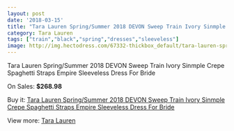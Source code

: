```yaml
---
layout: post
date: '2018-03-15'
title: "Tara Lauren Spring/Summer 2018 DEVON Sweep Train Ivory Sinmple Crepe Spaghetti Straps Empire Sleeveless Dress For Bride"
category: Tara Lauren
tags: ["train","black","spring","dresses","sleeveless"]
image: http://img.hectodress.com/67332-thickbox_default/tara-lauren-spring-summer-2018-devon-sweep-train-ivory-sinmple-crepe-spaghetti-straps-empire-sleeveless-dress-for-bride.jpg
---
```

Tara Lauren Spring/Summer 2018 DEVON Sweep Train Ivory Sinmple Crepe Spaghetti Straps Empire Sleeveless Dress For Bride

On Sales: **$268.98**
<a href="https://www.hectodress.com/tara-lauren/21425-tara-lauren-spring-summer-2018-devon-sweep-train-ivory-sinmple-crepe-spaghetti-straps-empire-sleeveless-dress-for-bride.html"><amp-img layout="responsive" width="600" height="600" src="//img.hectodress.com/67332-thickbox_default/tara-lauren-spring-summer-2018-devon-sweep-train-ivory-sinmple-crepe-spaghetti-straps-empire-sleeveless-dress-for-bride.jpg" alt="Tara Lauren Spring/Summer 2018 DEVON Sweep Train Ivory Sinmple Crepe Spaghetti Straps Empire Sleeveless Dress For Bride 0" /></a>
<a href="https://www.hectodress.com/tara-lauren/21425-tara-lauren-spring-summer-2018-devon-sweep-train-ivory-sinmple-crepe-spaghetti-straps-empire-sleeveless-dress-for-bride.html"><amp-img layout="responsive" width="600" height="600" src="//img.hectodress.com/67335-thickbox_default/tara-lauren-spring-summer-2018-devon-sweep-train-ivory-sinmple-crepe-spaghetti-straps-empire-sleeveless-dress-for-bride.jpg" alt="Tara Lauren Spring/Summer 2018 DEVON Sweep Train Ivory Sinmple Crepe Spaghetti Straps Empire Sleeveless Dress For Bride 1" /></a>
<a href="https://www.hectodress.com/tara-lauren/21425-tara-lauren-spring-summer-2018-devon-sweep-train-ivory-sinmple-crepe-spaghetti-straps-empire-sleeveless-dress-for-bride.html"><amp-img layout="responsive" width="600" height="600" src="//img.hectodress.com/67334-thickbox_default/tara-lauren-spring-summer-2018-devon-sweep-train-ivory-sinmple-crepe-spaghetti-straps-empire-sleeveless-dress-for-bride.jpg" alt="Tara Lauren Spring/Summer 2018 DEVON Sweep Train Ivory Sinmple Crepe Spaghetti Straps Empire Sleeveless Dress For Bride 2" /></a>
<a href="https://www.hectodress.com/tara-lauren/21425-tara-lauren-spring-summer-2018-devon-sweep-train-ivory-sinmple-crepe-spaghetti-straps-empire-sleeveless-dress-for-bride.html"><amp-img layout="responsive" width="600" height="600" src="//img.hectodress.com/67333-thickbox_default/tara-lauren-spring-summer-2018-devon-sweep-train-ivory-sinmple-crepe-spaghetti-straps-empire-sleeveless-dress-for-bride.jpg" alt="Tara Lauren Spring/Summer 2018 DEVON Sweep Train Ivory Sinmple Crepe Spaghetti Straps Empire Sleeveless Dress For Bride 3" /></a>

Buy it: [Tara Lauren Spring/Summer 2018 DEVON Sweep Train Ivory Sinmple Crepe Spaghetti Straps Empire Sleeveless Dress For Bride](https://www.hectodress.com/tara-lauren/21425-tara-lauren-spring-summer-2018-devon-sweep-train-ivory-sinmple-crepe-spaghetti-straps-empire-sleeveless-dress-for-bride.html "Tara Lauren Spring/Summer 2018 DEVON Sweep Train Ivory Sinmple Crepe Spaghetti Straps Empire Sleeveless Dress For Bride")

View more: [Tara Lauren](https://www.hectodress.com/391-tara-lauren "Tara Lauren")